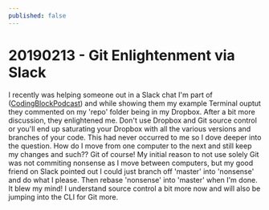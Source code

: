 ```yaml
---
published: false
---
```

# 20190213 - Git Enlightenment via Slack

I recently was helping someone out in a Slack chat I'm part of ([CodingBlockPodcast](https://codingblocks.net)) and while showing them my example Terminal ouptut they commented on my 'repo' folder being in my Dropbox. After a bit more discussion, they enlightened me. Don't use Dropbox and Git source control or you'll end up saturating your Dropbox with all the various versions and branches of your code. This had never occurred to me so I dove deeper into the question. How do I move from one computer to the next and still keep my changes and such?? Git of course! My initial reason to not use solely Git was not commiting nonsense as I move between computers, but my good friend on Slack pointed out I could just branch off 'master' into 'nonsense' and do what I please. Then rebase 'nonsense' into 'master' when I'm done. It blew my mind! I understand source control a bit more now and will also be jumping into the CLI for Git more.
